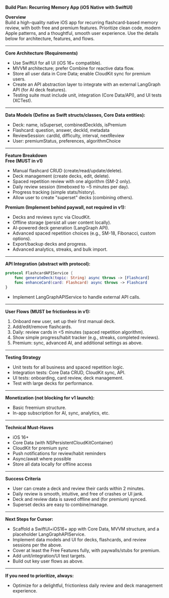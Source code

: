 **Build Plan: Recurring Memory App (iOS Native with SwiftUI)**

**Overview**  
Build a high-quality native iOS app for recurring flashcard-based memory review, with both free and premium features. Prioritize clean code, modern Apple patterns, and a thoughtful, smooth user experience. Use the details below for architecture, features, and flows.

---

**Core Architecture (Requirements)**  
- Use SwiftUI for all UI (iOS 16+ compatible).  
- MVVM architecture; prefer Combine for reactive data flow.  
- Store all user data in Core Data; enable CloudKit sync for premium users.  
- Create an API abstraction layer to integrate with an external LangGraph API (for AI deck features).  
- Testing suite must include unit, integration (Core Data/API), and UI tests (XCTest).

---

**Data Models (Define as Swift structs/classes, Core Data entities):**  
- Deck: name, isSuperset, combinedDeckIds, isPremium  
- Flashcard: question, answer, deckId, metadata  
- ReviewSession: cardId, difficulty, interval, nextReview  
- User: premiumStatus, preferences, algorithmChoice

---

**Feature Breakdown**  
**Free (MUST in v1)**  
- Manual flashcard CRUD (create/read/update/delete).  
- Deck management (create decks, edit, delete).  
- Spaced repetition review with one algorithm (SM-2 only).  
- Daily review session (timeboxed to ~5 minutes per day).  
- Progress tracking (simple stats/history).  
- Allow user to create "superset" decks (combining others).

**Premium (Implement behind paywall, not required in v1):**  
- Decks and reviews sync via CloudKit.  
- Offline storage (persist all user content locally).  
- AI-powered deck generation (LangGraph API).  
- Advanced spaced repetition choices (e.g., SM-18, Fibonacci, custom options).  
- Export/backup decks and progress.  
- Advanced analytics, streaks, and bulk import.

---

**API Integration (abstract with protocol):**  
```swift
protocol FlashcardAPIService {
    func generateDeck(topic: String) async throws -> [Flashcard]
    func enhanceCard(card: Flashcard) async throws -> Flashcard
}
```
- Implement LangGraphAPIService to handle external API calls.

---

**User Flows (MUST be frictionless in v1):**  
1. Onboard new user, set up their first manual deck.  
2. Add/edit/remove flashcards.  
3. Daily: review cards in <5 minutes (spaced repetition algorithm).  
4. Show simple progress/habit tracker (e.g., streaks, completed reviews).  
5. Premium: sync, advanced AI, and additional settings as above.

---

**Testing Strategy**  
- Unit tests for all business and spaced repetition logic.  
- Integration tests: Core Data CRUD, CloudKit sync, API.  
- UI tests: onboarding, card review, deck management.  
- Test with large decks for performance.

---

**Monetization (not blocking for v1 launch):**  
- Basic freemium structure.  
- In-app subscription for AI, sync, analytics, etc.

---

**Technical Must-Haves**  
- iOS 16+  
- Core Data (with NSPersistentCloudKitContainer)  
- CloudKit for premium sync  
- Push notifications for review/habit reminders  
- Async/await where possible  
- Store all data locally for offline access

---

**Success Criteria**  
- User can create a deck and review their cards within 2 minutes.  
- Daily review is smooth, intuitive, and free of crashes or UI jank.  
- Deck and review data is saved offline and (for premium) synced.  
- Superset decks are easy to combine/manage.

---

**Next Steps for Cursor:**  
- Scaffold a SwiftUI+iOS16+ app with Core Data, MVVM structure, and a placeholder LangGraphAPIService.  
- Implement data models and UI for decks, flashcards, and review sessions per the above.  
- Cover at least the Free Features fully, with paywalls/stubs for premium.  
- Add unit/integration/UI test targets.  
- Build out key user flows as above.

---

**If you need to prioritize, always:**  
- Optimize for a delightful, frictionless daily review and deck management experience.  
